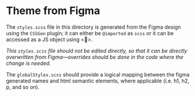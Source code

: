 # Theme from Figma

The `styles.scss` file in this directory is generated from the Figma design using the `CSSGen` plugin; it can either be `@imported` as `scss` or it can be accessed as a JS object using <💅>.

_This `styles.scss` file should not be edited directly, so that it can be directly overwritten from Figma—overrides should be done in the code where the change is needed._

The `globalStyles.scss` should provide a logical mapping between the figma generated names and html semantic elements, where applicable (i.e. h1, h2, p, and so on).
